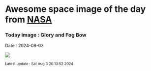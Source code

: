 
# Awesome space image of the day from [NASA](https://api.nasa.gov/)

### Today image : Glory and Fog Bow
Date : 2024-08-03

![](https://apod.nasa.gov/apod/image/2408/GloryFog_label.png)

<small>Latest update : Sat Aug  3 20:13:52 2024</small>
        